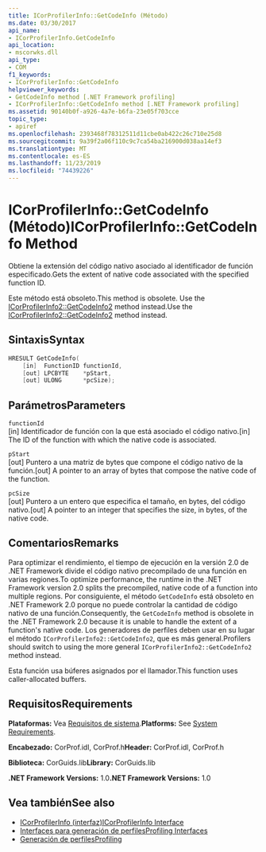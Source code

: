 ```yaml
---
title: ICorProfilerInfo::GetCodeInfo (Método)
ms.date: 03/30/2017
api_name:
- ICorProfilerInfo.GetCodeInfo
api_location:
- mscorwks.dll
api_type:
- COM
f1_keywords:
- ICorProfilerInfo::GetCodeInfo
helpviewer_keywords:
- GetCodeInfo method [.NET Framework profiling]
- ICorProfilerInfo::GetCodeInfo method [.NET Framework profiling]
ms.assetid: 90140b0f-a926-4a7e-b6fa-23e05f703cce
topic_type:
- apiref
ms.openlocfilehash: 2393468f78312511d11cbe0ab422c26c710e25d8
ms.sourcegitcommit: 9a39f2a06f110c9c7ca54ba216900d038aa14ef3
ms.translationtype: MT
ms.contentlocale: es-ES
ms.lasthandoff: 11/23/2019
ms.locfileid: "74439226"
---
```

# <a name="icorprofilerinfogetcodeinfo-method"></a><span data-ttu-id="aa6ed-102">ICorProfilerInfo::GetCodeInfo (Método)</span><span class="sxs-lookup"><span data-stu-id="aa6ed-102">ICorProfilerInfo::GetCodeInfo Method</span></span>
<span data-ttu-id="aa6ed-103">Obtiene la extensión del código nativo asociado al identificador de función especificado.</span><span class="sxs-lookup"><span data-stu-id="aa6ed-103">Gets the extent of native code associated with the specified function ID.</span></span>  
  
 <span data-ttu-id="aa6ed-104">Este método está obsoleto.</span><span class="sxs-lookup"><span data-stu-id="aa6ed-104">This method is obsolete.</span></span> <span data-ttu-id="aa6ed-105">Use the [ICorProfilerInfo2::GetCodeInfo2](../../../../docs/framework/unmanaged-api/profiling/icorprofilerinfo2-getcodeinfo2-method.md) method instead.</span><span class="sxs-lookup"><span data-stu-id="aa6ed-105">Use the [ICorProfilerInfo2::GetCodeInfo2](../../../../docs/framework/unmanaged-api/profiling/icorprofilerinfo2-getcodeinfo2-method.md) method instead.</span></span>  
  
## <a name="syntax"></a><span data-ttu-id="aa6ed-106">Sintaxis</span><span class="sxs-lookup"><span data-stu-id="aa6ed-106">Syntax</span></span>  
  
```cpp  
HRESULT GetCodeInfo(  
    [in]  FunctionID functionId,  
    [out] LPCBYTE    *pStart,  
    [out] ULONG      *pcSize);  
```  
  
## <a name="parameters"></a><span data-ttu-id="aa6ed-107">Parámetros</span><span class="sxs-lookup"><span data-stu-id="aa6ed-107">Parameters</span></span>  
 `functionId`  
 <span data-ttu-id="aa6ed-108">[in] Identificador de función con la que está asociado el código nativo.</span><span class="sxs-lookup"><span data-stu-id="aa6ed-108">[in] The ID of the function with which the native code is associated.</span></span>  
  
 `pStart`  
 <span data-ttu-id="aa6ed-109">[out] Puntero a una matriz de bytes que compone el código nativo de la función.</span><span class="sxs-lookup"><span data-stu-id="aa6ed-109">[out] A pointer to an array of bytes that compose the native code of the function.</span></span>  
  
 `pcSize`  
 <span data-ttu-id="aa6ed-110">[out] Puntero a un entero que especifica el tamaño, en bytes, del código nativo.</span><span class="sxs-lookup"><span data-stu-id="aa6ed-110">[out] A pointer to an integer that specifies the size, in bytes, of the native code.</span></span>  
  
## <a name="remarks"></a><span data-ttu-id="aa6ed-111">Comentarios</span><span class="sxs-lookup"><span data-stu-id="aa6ed-111">Remarks</span></span>  
 <span data-ttu-id="aa6ed-112">Para optimizar el rendimiento, el tiempo de ejecución en la versión 2.0 de .NET Framework divide el código nativo precompilado de una función en varias regiones.</span><span class="sxs-lookup"><span data-stu-id="aa6ed-112">To optimize performance, the runtime in the .NET Framework version 2.0 splits the precompiled, native code of a function into multiple regions.</span></span> <span data-ttu-id="aa6ed-113">Por consiguiente, el método `GetCodeInfo` está obsoleto en .NET Framework 2.0 porque no puede controlar la cantidad de código nativo de una función.</span><span class="sxs-lookup"><span data-stu-id="aa6ed-113">Consequently, the `GetCodeInfo` method is obsolete in the .NET Framework 2.0 because it is unable to handle the extent of a function's native code.</span></span> <span data-ttu-id="aa6ed-114">Los generadores de perfiles deben usar en su lugar el método `ICorProfilerInfo2::GetCodeInfo2`, que es más general.</span><span class="sxs-lookup"><span data-stu-id="aa6ed-114">Profilers should switch to using the more general `ICorProfilerInfo2::GetCodeInfo2` method instead.</span></span>  
  
 <span data-ttu-id="aa6ed-115">Esta función usa búferes asignados por el llamador.</span><span class="sxs-lookup"><span data-stu-id="aa6ed-115">This function uses caller-allocated buffers.</span></span>  
  
## <a name="requirements"></a><span data-ttu-id="aa6ed-116">Requisitos</span><span class="sxs-lookup"><span data-stu-id="aa6ed-116">Requirements</span></span>  
 <span data-ttu-id="aa6ed-117">**Plataformas:** Vea [Requisitos de sistema](../../../../docs/framework/get-started/system-requirements.md).</span><span class="sxs-lookup"><span data-stu-id="aa6ed-117">**Platforms:** See [System Requirements](../../../../docs/framework/get-started/system-requirements.md).</span></span>  
  
 <span data-ttu-id="aa6ed-118">**Encabezado:** CorProf.idl, CorProf.h</span><span class="sxs-lookup"><span data-stu-id="aa6ed-118">**Header:** CorProf.idl, CorProf.h</span></span>  
  
 <span data-ttu-id="aa6ed-119">**Biblioteca:** CorGuids.lib</span><span class="sxs-lookup"><span data-stu-id="aa6ed-119">**Library:** CorGuids.lib</span></span>  
  
 <span data-ttu-id="aa6ed-120">**.NET Framework Versions:** 1.0</span><span class="sxs-lookup"><span data-stu-id="aa6ed-120">**.NET Framework Versions:** 1.0</span></span>  
  
## <a name="see-also"></a><span data-ttu-id="aa6ed-121">Vea también</span><span class="sxs-lookup"><span data-stu-id="aa6ed-121">See also</span></span>

- [<span data-ttu-id="aa6ed-122">ICorProfilerInfo (interfaz)</span><span class="sxs-lookup"><span data-stu-id="aa6ed-122">ICorProfilerInfo Interface</span></span>](../../../../docs/framework/unmanaged-api/profiling/icorprofilerinfo-interface.md)
- [<span data-ttu-id="aa6ed-123">Interfaces para generación de perfiles</span><span class="sxs-lookup"><span data-stu-id="aa6ed-123">Profiling Interfaces</span></span>](../../../../docs/framework/unmanaged-api/profiling/profiling-interfaces.md)
- [<span data-ttu-id="aa6ed-124">Generación de perfiles</span><span class="sxs-lookup"><span data-stu-id="aa6ed-124">Profiling</span></span>](../../../../docs/framework/unmanaged-api/profiling/index.md)
